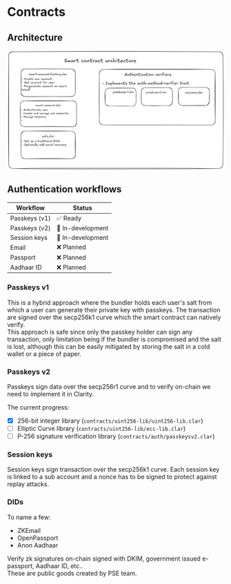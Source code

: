 # Contracts

## Architecture

![Architecture](images/architecture.png)

## Authentication workflows

| Workflow      | Status            |
| ------------- | ----------------- | 
| Passkeys (v1) | ✅ Ready          | 
| Passkeys (v2) | 🚧 In-development |
| Session keys  | 🚧 In-development |
| Email         | ❌ Planned        |
| Passport      | ❌ Planned        |
| Aadhaar ID    | ❌ Planned        |

### Passkeys v1

This is a hybrid approach where the bundler holds each user's salt from which a user can generate their private key with passkeys. The transaction are signed over the secp256k1 curve which the smart contract can natively verify.  
This approach is safe since only the passkey holder can sign any transaction, only limitation being if the bundler is compromised and the salt is lost, although this can be easily mitigated by storing the salt in a cold wallet or a piece of paper.

### Passkeys v2

Passkeys sign data over the secp256r1 curve and to verify on-chain we need to implement it in Clarity.

The current progress:

- [x] 256-bit integer library (`contracts/uint256-lib/uint256-lib.clar`)
- [ ] Elliptic Curve library (`contracts/uint256-lib/ecc-lib.clar`)
- [ ] P-256 signature verification library (`contracts/auth/passkeysv2.clar`)

### Session keys

Session keys sign transaction over the secp256k1 curve. Each session key is linked to a sub account and a nonce has to be signed to protect against replay attacks.

### DIDs

To name a few:

- ZKEmail
- OpenPassport
- Anon Aadhaar

Verify zk signatures on-chain signed with DKIM, government issued e-passport, Aadhaar ID, etc..  
These are public goods created by PSE team.

